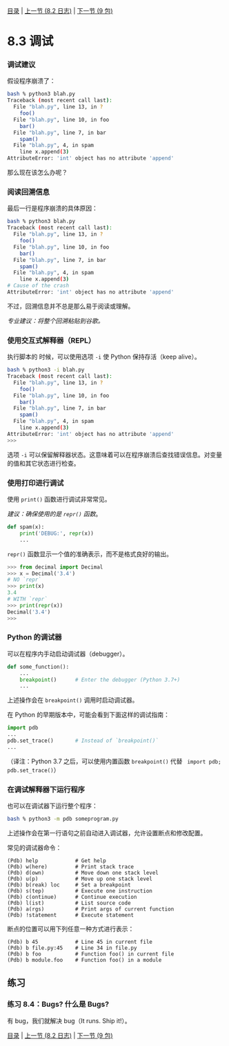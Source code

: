 [目录](../Contents.md) \| [上一节 (8.2 日志)](02_Logging.md) \| [下一节 (9 包)](../09_Packages/00_Overview.md)

# 8.3 调试

### 调试建议

假设程序崩溃了：

```bash
bash % python3 blah.py
Traceback (most recent call last):
  File "blah.py", line 13, in ?
    foo()
  File "blah.py", line 10, in foo
    bar()
  File "blah.py", line 7, in bar
    spam()
  File "blah.py", 4, in spam
    line x.append(3)
AttributeError: 'int' object has no attribute 'append'
```

那么现在该怎么办呢？

### 阅读回溯信息

最后一行是程序崩溃的具体原因：

```bash
bash % python3 blah.py
Traceback (most recent call last):
  File "blah.py", line 13, in ?
    foo()
  File "blah.py", line 10, in foo
    bar()
  File "blah.py", line 7, in bar
    spam()
  File "blah.py", 4, in spam
    line x.append(3)
# Cause of the crash
AttributeError: 'int' object has no attribute 'append'
```

不过，回溯信息并不总是那么易于阅读或理解。

*专业建议：将整个回溯粘贴到谷歌。*

### 使用交互式解释器（REPL）

执行脚本的 时候，可以使用选项 `-i` 使 Python 保持存活（keep alive）。

```bash
bash % python3 -i blah.py
Traceback (most recent call last):
  File "blah.py", line 13, in ?
    foo()
  File "blah.py", line 10, in foo
    bar()
  File "blah.py", line 7, in bar
    spam()
  File "blah.py", 4, in spam
    line x.append(3)
AttributeError: 'int' object has no attribute 'append'
>>>
```

选项 `-i` 可以保留解释器状态。这意味着可以在程序崩溃后查找错误信息。对变量的值和其它状态进行检查。

### 使用打印进行调试

使用 `print()` 函数进行调试非常常见。

*建议：确保使用的是  `repr()` 函数*。

```python
def spam(x):
    print('DEBUG:', repr(x))
    ...
```

`repr()`  函数显示一个值的准确表示，而不是格式良好的输出。

```python
>>> from decimal import Decimal
>>> x = Decimal('3.4')
# NO `repr`
>>> print(x)
3.4
# WITH `repr`
>>> print(repr(x))
Decimal('3.4')
>>>
```

### Python 的调试器

可以在程序内手动启动调试器（debugger）。

```python
def some_function():
    ...
    breakpoint()      # Enter the debugger (Python 3.7+)
    ...
```

上述操作会在  `breakpoint()` 调用时启动调试器。

在 Python 的早期版本中，可能会看到下面这样的调试指南：

```python
import pdb
...
pdb.set_trace()       # Instead of `breakpoint()`
...
```

（译注：Python 3.7 之后，可以使用内置函数 `breakpoint()` 代替 ` import pdb; pdb.set_trace()`）

### 在调试解释器下运行程序

也可以在调试器下运行整个程序：

```bash
bash % python3 -m pdb someprogram.py
```

上述操作会在第一行语句之前自动进入调试器，允许设置断点和修改配置。

常见的调试器命令：

```code
(Pdb) help            # Get help
(Pdb) w(here)         # Print stack trace
(Pdb) d(own)          # Move down one stack level
(Pdb) u(p)            # Move up one stack level
(Pdb) b(reak) loc     # Set a breakpoint
(Pdb) s(tep)          # Execute one instruction
(Pdb) c(ontinue)      # Continue execution
(Pdb) l(ist)          # List source code
(Pdb) a(rgs)          # Print args of current function
(Pdb) !statement      # Execute statement
```

断点的位置可以用下列任意一种方式进行表示：

```code
(Pdb) b 45            # Line 45 in current file
(Pdb) b file.py:45    # Line 34 in file.py
(Pdb) b foo           # Function foo() in current file
(Pdb) b module.foo    # Function foo() in a module
```

## 练习

### 练习 8.4：Bugs? 什么是 Bugs?

有 bug，我们就解决 bug（It runs. Ship it!）。

[目录](../Contents.md) \| [上一节 (8.2 日志)](02_Logging.md) \| [下一节 (9 包)](../09_Packages/00_Overview.md)